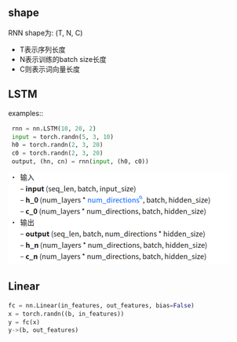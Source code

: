 ## shape
RNN shape为: (T, N, C)
- T表示序列长度
- N表示训练的batch size长度
- C则表示词向量长度

## LSTM

examples::
```python
 rnn = nn.LSTM(10, 20, 2)
 input = torch.randn(5, 3, 10)
 h0 = torch.randn(2, 3, 20)
 c0 = torch.randn(2, 3, 20)
 output, (hn, cn) = rnn(input, (h0, c0))
```

![img_1.png](util_imgs/img_1.png)

## Linear
```python
fc = nn.Linear(in_features, out_features, bias=False)
x = torch.randn((b, in_features))
y = fc(x)
y->(b, out_features)
```


